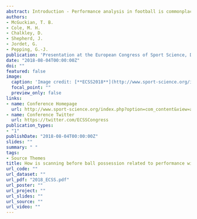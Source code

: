 ```yaml
---
abstract: Introduction - Performance analysis in football is commonplace in applied and research settings (Sarmento et al., 2017), however, researchers have rarely investigated players’ off-the-ball behaviour, before they gain possession of the ball. As they are surrounded in 360-degrees, players need to visually explore (i.e. scan, head-check) in order to gain knowledge of their environment, and prospectively guide their actions with the ball. Preliminary investigations suggest that field constraints influence players’ exploratory actions (McGuckian et al., 2017) and that more frequent exploratory actions prior to receiving the ball is related to better pass success (Jordet et al., 2013). However, the relationships between these exploratory actions that occur before gaining ball possession and subsequent performance with the ball are unknown. Methods - We used inertial measurement units to quantify the exploratory head movements of 15 (mean (SD) age = 18.67 (3.90) y/o) competitive football players during 11v11 match-play and manually coded subsequent actions. Here we report on pass direction, one-touch passes and turns with the ball. Odds Ratios (OR) were calculated to estimate the effect of head turn frequency before receiving the ball on the occurrence of subsequent actions with the ball. An OR above 1 indicates the action with the ball occurred more often when players’ head turn frequency was higher than their individual average. Ten time-periods (0-1s, 0-2s, … up to 0-10s) before possession were analysed, and the time-period before possession with the highest OR (i.e. most important time-period for that action with the ball) are reported. Results - When players turned their head more frequently before receiving the ball they were more likely to play a forward pass (0-8s, OR=2.80), play a one-touch pass (0-1s, OR=1.68), turn with the ball (0-4s, OR=2.53) and play a pass in the direction opposite to which it was received (0-2s, OR=4.49). Conclusion - When players had a higher frequency of head-movement, they were more likely to play a forward pass, a one-touch pass, turn with the ball, and play a pass in the opposite direction of ball reception. This suggests that a higher frequency of head-turns is related to increased knowledge about their surroundings. The findings demonstrate the value of exploration and frequent head movements before receiving a pass, and therefore the development of these behaviours in training should be a high priority. 
authors:
- McGuckian, T. B.
- Cole, M. H.
- Chalkley, D.
- Shepherd, J.
- Jordet, G.
- Pepping, G.-J.
publication: 'Presentation at the European Congress of Sport Science, Dublin, Ireland, 2018'
date: "2018-08-04T00:00:00Z"
doi: ""
featured: false
image:
  caption: 'Image credit: [**ECSS2018**](http://www.sport-science.org/index.php?option=com_content&view=article&id=74&Itemid=105)'
  focal_point: ""
  preview_only: false
links:
- name: Conference Homepage
  url: http://www.sport-science.org/index.php?option=com_content&view=article&id=74&Itemid=105
- name: Conference Twitter
  url: https://twitter.com/ECSSCongress
publication_types:
- "1"
publishDate: "2018-08-04T00:00:00Z"
slides: ""
summary: " "
tags:
- Source Themes
title: How is scanning before ball possession related to performance with the ball? An investigation of football players’ exploratory action
url_code: ""
url_dataset: ""
url_pdf: "2018_ECSS.pdf"
url_poster: ""
url_project: ""
url_slides: ""
url_source: ""
url_video: ""
---
```


